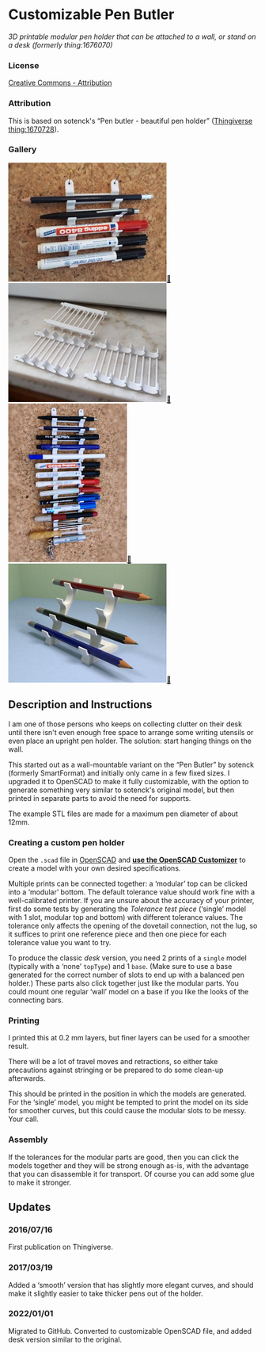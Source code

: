 # Customizable Pen Butler
*3D printable modular pen holder that can be attached to a wall, or stand on a desk (formerly thing:1676070)*

### License
[Creative Commons - Attribution](https://creativecommons.org/licenses/by/4.0/)

### Attribution
This is based on sotenck's “Pen butler - beautiful pen holder” ([Thingiverse thing:1670728](https://www.thingiverse.com/thing:1670728)).

### Gallery

![Photo 1](thumbs/photo1.jpg)[🔎](images/photo1.jpg) ![Photo 2](thumbs/photo2.jpg)[🔎](images/photo2.jpg) ![Photo 3](thumbs/photo3.jpg)[🔎](images/photo3.jpg) ![Rendered image](thumbs/render4.jpg)[🔎](images/render4.jpg)


## Description and Instructions

I am one of those persons who keeps on collecting clutter on their desk until there isn't even enough free space to arrange some writing utensils or even place an upright pen holder. The solution: start hanging things on the wall.

This started out as a wall-mountable variant on the “Pen Butler” by sotenck (formerly SmartFormat) and initially only came in a few fixed sizes. I upgraded it to OpenSCAD to make it fully customizable, with the option to generate something very similar to sotenck's original model, but then printed in separate parts to avoid the need for supports.

The example STL files are made for a maximum pen diameter of about 12mm.

### Creating a custom pen holder

Open the `.scad` file in [OpenSCAD](https://www.openscad.org/) and **[use the OpenSCAD Customizer](https://www.dr-lex.be/3d-printing/customizer.html)** to create a model with your own desired specifications.

Multiple prints can be connected together: a ‘modular’ top can be clicked into a ‘modular’ bottom. The default tolerance value should work fine with a well-calibrated printer. If you are unsure about the accuracy of your printer, first do some tests by generating the *Tolerance test piece* (‘single’ model with 1 slot, modular top and bottom) with different tolerance values. The tolerance only affects the opening of the dovetail connection, not the lug, so it suffices to print one reference piece and then one piece for each tolerance value you want to try.

To produce the classic *desk* version, you need 2 prints of a `single` model (typically with a ‘none’ `topType`) and 1 `base`. (Make sure to use a base generated for the correct number of slots to end up with a balanced pen holder.) These parts also click together just like the modular parts. You could mount one regular ‘wall’ model on a base if you like the looks of the connecting bars.

### Printing

I printed this at 0.2 mm layers, but finer layers can be used for a smoother result.

There will be a lot of travel moves and retractions, so either take precautions against stringing or be prepared to do some clean-up afterwards.

This should be printed in the position in which the models are generated. For the ‘single’ model, you might be tempted to print the model on its side for smoother curves, but this could cause the modular slots to be messy. Your call.

### Assembly

If the tolerances for the modular parts are good, then you can click the models together and they will be strong enough as-is, with the advantage that you can disassemble it for transport. Of course you can add some glue to make it stronger.


## Updates

### 2016/07/16
First publication on Thingiverse.

### 2017/03/19
Added a ‘smooth’ version that has slightly more elegant curves, and should make it slightly easier to take thicker pens out of the holder.

### 2022/01/01
Migrated to GitHub.
Converted to customizable OpenSCAD file, and added desk version similar to the original.
